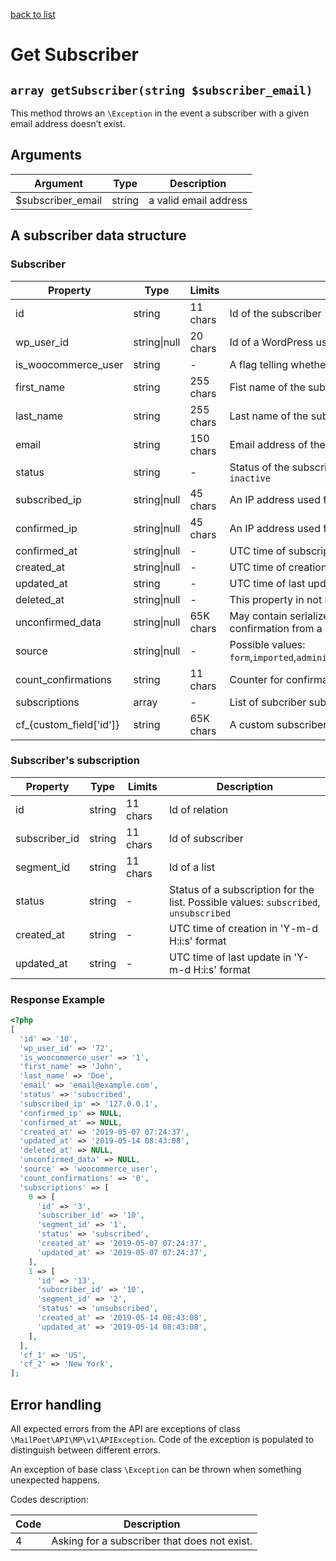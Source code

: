 [back to list](../Readme.md)

# Get Subscriber

## `array getSubscriber(string $subscriber_email)`

This method throws an `\Exception` in the event a subscriber with a given email address doesn’t exist.

## Arguments
| Argument | Type | Description |
| --- | --- | --- |
| $subscriber_email | string | a valid email address |

## A subscriber data structure

### Subscriber
| Property | Type | Limits | Description |
| --- | --- | --- | --- |
| id | string | 11 chars | Id of the subscriber |
| wp_user_id | string\|null | 20 chars | Id of a WordPress user associated with the subscriber |
| is_woocommerce_user | string | - | A flag telling whether the user is also a WooCommerce customer. Possible values are: `1`, `0` |
| first_name | string | 255 chars | Fist name of the subscriber. |
| last_name | string | 255 chars | Last name of the subscriber. |
| email | string | 150 chars | Email address of the subscriber. |
| status | string | - | Status of the subscriber. Possible values are: `unconfirmed`, `subscribed`, `unsubscribed`, `bounced`, `inactive` |
| subscribed_ip | string\|null | 45 chars | An IP address used for subscription. |
| confirmed_ip | string\|null | 45 chars | An IP address used for confirmation. |
| confirmed_at | string\|null | - | UTC time of subscription confirmation in 'Y-m-d H:i:s' format |
| created_at | string\|null | - | UTC time of creation in 'Y-m-d H:i:s' format |
| updated_at | string | - | UTC time of last update in 'Y-m-d H:i:s' format |
| deleted_at | string\|null | - | This property in not null in case that list is in trash and contains UTC time in 'Y-m-d H:i:s' format. |
| unconfirmed_data | string\|null | 65K chars | May contain serialized subscriber data in case when there are pending changes waiting for a confirmation from a subscriber |
| source | string\|null | - | Possible values: `form`,`imported`,`administrator`,`api`,`wordpress_user`,`woocommerce_user`,`woocommerce_checkout`,`unknown`)
| count_confirmations | string | 11 chars | Counter for confirmation emails |
| subscriptions | array | - | List of subcriber subscriptions |
| cf_{custom_field['id']}| string | 65K chars | A custom subscriber field value (see [Get Subscriber Fields](GetSubscriberFields.md)|

### Subscriber's subscription
| Property | Type | Limits | Description |
| --- | --- | --- | --- |
| id | string | 11 chars | Id of relation |
| subscriber_id | string | 11 chars | Id of subscriber |
| segment_id | string | 11 chars | Id of a list |
| status | string | - | Status of a subscription for the list. Possible values: `subscribed`, `unsubscribed` |
| created_at | string | - | UTC time of creation in 'Y-m-d H:i:s' format |
| updated_at | string | - | UTC time of last update in 'Y-m-d H:i:s' format |

### Response Example
```php
<?php
[
  'id' => '10',
  'wp_user_id' => '72',
  'is_woocommerce_user' => '1',
  'first_name' => 'John',
  'last_name' => 'Doe',
  'email' => 'email@example.com',
  'status' => 'subscribed',
  'subscribed_ip' => '127.0.0.1',
  'confirmed_ip' => NULL,
  'confirmed_at' => NULL,
  'created_at' => '2019-05-07 07:24:37',
  'updated_at' => '2019-05-14 08:43:08',
  'deleted_at' => NULL,
  'unconfirmed_data' => NULL,
  'source' => 'woocommerce_user',
  'count_confirmations' => '0',
  'subscriptions' => [
    0 => [
      'id' => '3',
      'subscriber_id' => '10',
      'segment_id' => '1',
      'status' => 'subscribed',
      'created_at' => '2019-05-07 07:24:37',
      'updated_at' => '2019-05-07 07:24:37',
    ],
    1 => [
      'id' => '13',
      'subscriber_id' => '10',
      'segment_id' => '2',
      'status' => 'unsubscribed',
      'created_at' => '2019-05-14 08:43:08',
      'updated_at' => '2019-05-14 08:43:08',
    ],
  ],
  'cf_1' => 'US',
  'cf_2' => 'New York',
];
```

## Error handling

All expected errors from the API are exceptions of class `\MailPoet\API\MP\v1\APIException`. 
Code of the exception is populated to distinguish between different errors.

An exception of base class `\Exception` can be thrown when something unexpected happens.

Codes description:

| Code | Description |
| --- | ---  |
| 4 | Asking for a subscriber that does not exist. |
